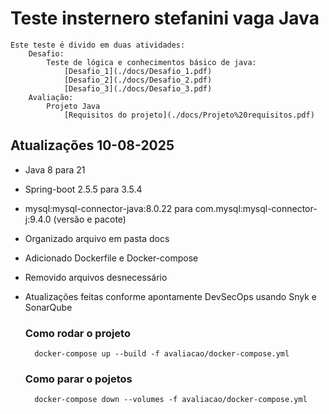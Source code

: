 # Teste insternero stefanini vaga Java

    Este teste é divido em duas atividades:
        Desafio:
            Teste de lógica e conhecimentos básico de java:
                [Desafio_1](./docs/Desafio_1.pdf)
                [Desafio_2](./docs/Desafio_2.pdf)
                [Desafio_3](./docs/Desafio_3.pdf)
        Avaliação:
            Projeto Java
                [Requisitos do projeto](./docs/Projeto%20requisitos.pdf)

## Atualizações 10-08-2025
- Java 8 para 21
- Spring-boot 2.5.5 para 3.5.4
- mysql:mysql-connector-java:8.0.22  para com.mysql:mysql-connector-j:9.4.0 (versão e pacote)
- Organizado arquivo em pasta docs
- Adicionado Dockerfile e Docker-compose
- Removido arquivos desnecessário
- Atualizações feitas conforme apontamente DevSecOps usando Snyk e SonarQube

    ### Como rodar o projeto 
        docker-compose up --build -f avaliacao/docker-compose.yml

    ### Como parar o pojetos
        docker-compose down --volumes -f avaliacao/docker-compose.yml